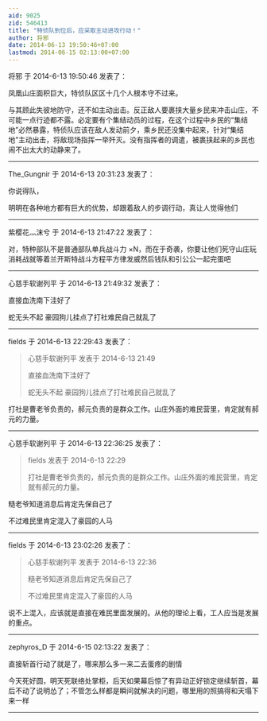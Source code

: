 ```yaml
---
aid: 9025
zid: 546413
title: "特侦队到位后，应采取主动进攻行动！"
author: 将邪
date: 2014-06-13 19:50:46+07:00
lastmod: 2014-06-15 02:13:00+07:00
---
```


将邪 于 2014-6-13 19:50:46 发表了：

凤凰山庄面积巨大，特侦队区区十几个人根本守不过来。

与其顾此失彼地防守，还不如主动出击。反正敌人要裹挟大量乡民来冲击山庄，不可能一点行迹都不露。必定要有个集结动员的过程，在这个过程中乡民的“集结地”必然暴露，特侦队应该在敌人发动前夕，乘乡民还没集中起来，针对“集结地”主动出击，将敌现场指挥一举歼灭。没有指挥者的调遣，被裹挟起来的乡民也闹不出太大的动静来了。

---

The_Gungnir 于 2014-6-13 20:31:23 发表了：

你说得队，

明明在各种地方都有巨大的优势，却跟着敌人的步调行动，真让人觉得他们

---

紫樱花灬沫兮 于 2014-6-13 21:47:22 发表了：

对，特种部队不是普通部队单兵战斗力 ×N，而在于奇袭，你要让他们死守山庄玩消耗战就等着兰开斯特战斗方程平方律发威然后钱队和引公公一起完蛋吧

---

心慈手软谢列平 于 2014-6-13 21:49:32 发表了：

直接血洗南下洼好了

蛇无头不起 豪园狗儿挂点了打社难民自己就乱了

---

fields 于 2014-6-13 22:29:43 发表了：

> 心慈手软谢列平 发表于 2014-6-13 21:49
>
> 直接血洗南下洼好了
>
> 蛇无头不起 豪园狗儿挂点了打社难民自己就乱了

打社是曹老爷负责的，郝元负责的是群众工作。山庄外面的难民营里，肯定就有郝元的力量。

---

心慈手软谢列平 于 2014-6-13 22:36:25 发表了：

> fields 发表于 2014-6-13 22:29
>
> 打社是曹老爷负责的，郝元负责的是群众工作。山庄外面的难民营里，肯定就有郝元的力量。

糙老爷知道消息后肯定先保自己了

不过难民里肯定混入了豪园的人马

---

fields 于 2014-6-13 23:02:26 发表了：

> 心慈手软谢列平 发表于 2014-6-13 22:36
>
> 糙老爷知道消息后肯定先保自己了
>
> 不过难民里肯定混入了豪园的人马

说不上混入，应该就是直接在难民里面发展的。从他的理论上看，工人应当是发展的重点。

---

zephyros_D 于 2014-6-15 02:13:22 发表了：

直接斩首行动了就是了，哪来那么多一来二去蛋疼的剧情

今天死好圆，明天死联络处掌柜，后天如果幕后惊了有异动正好锁定继续斩首，幕后不动了说明怂了；不管怎么样都是瞬间就解决的问题，哪里用的照搞得和天塌下来一样

---
